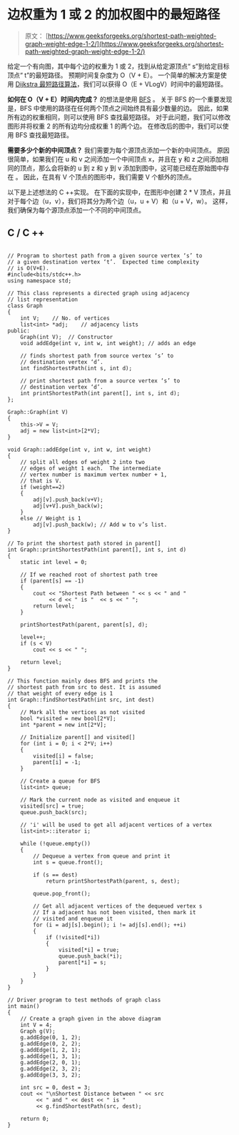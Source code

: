# 边权重为 1 或 2 的加权图中的最短路径

> 原文： [https://www.geeksforgeeks.org/shortest-path-weighted-graph-weight-edge-1-2/](https://www.geeksforgeeks.org/shortest-path-weighted-graph-weight-edge-1-2/)

给定一个有向图，其中每个边的权重为 1 或 2，找到从给定源顶点“ s”到给定目标顶点“ t”的最短路径。 预期时间复杂度为 O（V + E）。
一个简单的解决方案是使用 [Dijkstra 最短路径算法](https://www.geeksforgeeks.org/greedy-algorithms-set-7-dijkstras-algorithm-for-adjacency-list-representation/)，我们可以获得 O（E + VLogV）时间中的最短路径。

**如何在 O（V + E）时间内完成？** 的想法是使用 [BFS](https://www.geeksforgeeks.org/breadth-first-traversal-for-a-graph/) 。 关于 BFS 的一个重要发现是，BFS 中使用的路径在任何两个顶点之间始终具有最少数量的边。 因此，如果所有边的权重相同，则可以使用 BFS 查找最短路径。 对于此问题，我们可以修改图形并将权重 2 的所有边均分成权重 1 的两个边。 在修改后的图中，我们可以使用 BFS 查找最短路径。

**需要多少个新的中间顶点？** 我们需要为每个源顶点添加一个新的中间顶点。 原因很简单，如果我们在 u 和 v 之间添加一个中间顶点 x，并且在 y 和 z 之间添加相同的顶点，那么会将新的 u 到 z 和 y 到 v 添加到图中，这可能已经在原始图中存在 。 因此，在具有 V 个顶点的图形中，我们需要 V 个额外的顶点。

以下是上述想法的 C ++实现。 在下面的实现中，在图形中创建 2 * V 顶点，并且对于每个边（u，v），我们将其分为两个边（u，u + V）和（u + V，w）。 这样，我们确保为每个源顶点添加一个不同的中间顶点。

## C / C ++

```

// Program to shortest path from a given source vertex ‘s’ to 
// a given destination vertex ‘t’.  Expected time complexity 
// is O(V+E). 
#include<bits/stdc++.h> 
using namespace std; 

// This class represents a directed graph using adjacency 
// list representation 
class Graph 
{ 
    int V;    // No. of vertices 
    list<int> *adj;    // adjacency lists 
public: 
    Graph(int V);  // Constructor 
    void addEdge(int v, int w, int weight); // adds an edge 

    // finds shortest path from source vertex ‘s’ to 
    // destination vertex ‘d’. 
    int findShortestPath(int s, int d); 

    // print shortest path from a source vertex ‘s’ to 
    // destination vertex ‘d’. 
    int printShortestPath(int parent[], int s, int d); 
}; 

Graph::Graph(int V) 
{ 
    this->V = V; 
    adj = new list<int>[2*V]; 
} 

void Graph::addEdge(int v, int w, int weight) 
{ 
    // split all edges of weight 2 into two 
    // edges of weight 1 each.  The intermediate 
    // vertex number is maximum vertex number + 1, 
    // that is V. 
    if (weight==2) 
    { 
        adj[v].push_back(v+V); 
        adj[v+V].push_back(w); 
    } 
    else // Weight is 1 
        adj[v].push_back(w); // Add w to v’s list. 
} 

// To print the shortest path stored in parent[] 
int Graph::printShortestPath(int parent[], int s, int d) 
{ 
    static int level = 0; 

    // If we reached root of shortest path tree 
    if (parent[s] == -1) 
    { 
        cout << "Shortest Path between " << s << " and "
             << d << " is "  << s << " "; 
        return level; 
    } 

    printShortestPath(parent, parent[s], d); 

    level++; 
    if (s < V) 
        cout << s << " "; 

    return level; 
} 

// This function mainly does BFS and prints the 
// shortest path from src to dest. It is assumed 
// that weight of every edge is 1 
int Graph::findShortestPath(int src, int dest) 
{ 
    // Mark all the vertices as not visited 
    bool *visited = new bool[2*V]; 
    int *parent = new int[2*V]; 

    // Initialize parent[] and visited[] 
    for (int i = 0; i < 2*V; i++) 
    { 
        visited[i] = false; 
        parent[i] = -1; 
    } 

    // Create a queue for BFS 
    list<int> queue; 

    // Mark the current node as visited and enqueue it 
    visited[src] = true; 
    queue.push_back(src); 

    // 'i' will be used to get all adjacent vertices of a vertex 
    list<int>::iterator i; 

    while (!queue.empty()) 
    { 
        // Dequeue a vertex from queue and print it 
        int s = queue.front(); 

        if (s == dest) 
            return printShortestPath(parent, s, dest); 

        queue.pop_front(); 

        // Get all adjacent vertices of the dequeued vertex s 
        // If a adjacent has not been visited, then mark it 
        // visited and enqueue it 
        for (i = adj[s].begin(); i != adj[s].end(); ++i) 
        { 
            if (!visited[*i]) 
            { 
                visited[*i] = true; 
                queue.push_back(*i); 
                parent[*i] = s; 
            } 
        } 
    } 
} 

// Driver program to test methods of graph class 
int main() 
{ 
    // Create a graph given in the above diagram 
    int V = 4; 
    Graph g(V); 
    g.addEdge(0, 1, 2); 
    g.addEdge(0, 2, 2); 
    g.addEdge(1, 2, 1); 
    g.addEdge(1, 3, 1); 
    g.addEdge(2, 0, 1); 
    g.addEdge(2, 3, 2); 
    g.addEdge(3, 3, 2); 

    int src = 0, dest = 3; 
    cout << "\nShortest Distance between " << src 
         << " and " << dest << " is "
         << g.findShortestPath(src, dest); 

    return 0; 
} 

```